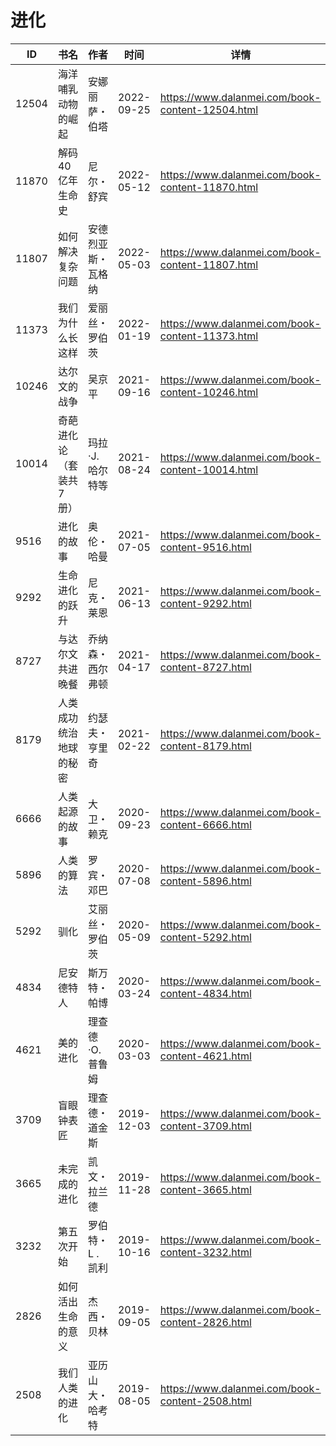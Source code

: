 # 进化

| ID | 书名 | 作者 | 时间 | 详情 | 下载页面 | EPUB下载链接 | MOBI下载链接 | AZW3下载链接 |
| --- | --- | --- | --- | --- | --- | --- | --- | --- |
| 12504 | 海洋哺乳动物的崛起 | 安娜丽萨・伯塔 | 2022-09-25 | https://www.dalanmei.com/book-content-12504.html | https://www.dalanmei.com/download-book-12504.html | http://ct.dalanmei.com/f/31084289-771228925-d4c570 | http://ct.dalanmei.com/f/31084289-771240684-73b48e | http://ct.dalanmei.com/f/31084289-771232702-266144 |
| 11870 | 解码40亿年生命史 | 尼尔・舒宾 | 2022-05-12 | https://www.dalanmei.com/book-content-11870.html | https://www.dalanmei.com/download-book-11870.html | http://ct.dalanmei.com/f/31084289-579415724-3871d2 | http://ct.dalanmei.com/f/31084289-579421846-4167d6 | http://ct.dalanmei.com/f/31084289-579420238-51ac76 |
| 11807 | 如何解决复杂问题 | 安德烈亚斯・瓦格纳 | 2022-05-03 | https://www.dalanmei.com/book-content-11807.html | https://www.dalanmei.com/download-book-11807.html | http://ct.dalanmei.com/f/31084289-577376416-da1091 | http://ct.dalanmei.com/f/31084289-577383798-341c24 | http://ct.dalanmei.com/f/31084289-577384256-9f7ec2 |
| 11373 | 我们为什么长这样 | 爱丽丝・罗伯茨 | 2022-01-19 | https://www.dalanmei.com/book-content-11373.html | https://www.dalanmei.com/download-book-11373.html | http://ct.dalanmei.com/f/31084289-570169467-df43bb | http://ct.dalanmei.com/f/31084289-570305111-865127 | http://ct.dalanmei.com/f/31084289-570377032-8f8db2 |
| 10246 | 达尔文的战争 | 吴京平 | 2021-09-16 | https://www.dalanmei.com/book-content-10246.html | https://www.dalanmei.com/download-book-10246.html | http://ct.dalanmei.com/f/31084289-570108755-173de1 | http://ct.dalanmei.com/f/31084289-570259314-56901f | http://ct.dalanmei.com/f/31084289-571416295-e41f2f |
| 10014 | 奇葩进化论（套装共7册） | 玛拉·J. 哈尔特等 | 2021-08-24 | https://www.dalanmei.com/book-content-10014.html | https://www.dalanmei.com/download-book-10014.html | http://ct.dalanmei.com/f/31084289-569464274-e57475 | http://ct.dalanmei.com/f/31084289-570242766-021c7b | http://ct.dalanmei.com/f/31084289-571420145-feb0b0 |
| 9516 | 进化的故事 | 奥伦・哈曼 | 2021-07-05 | https://www.dalanmei.com/book-content-9516.html | https://www.dalanmei.com/download-book-9516.html | http://ct.dalanmei.com/f/31084289-571729007-3c3af3 | http://ct.dalanmei.com/f/31084289-572085076-188898 | http://ct.dalanmei.com/f/31084289-572112316-8179dd |
| 9292 | 生命进化的跃升 | 尼克・莱恩 | 2021-06-13 | https://www.dalanmei.com/book-content-9292.html | https://www.dalanmei.com/download-book-9292.html | http://ct.dalanmei.com/f/31084289-571726914-2cb040 | http://ct.dalanmei.com/f/31084289-572095235-b9a7be | http://ct.dalanmei.com/f/31084289-572114756-8cf6e1 |
| 8727 | 与达尔文共进晚餐 | 乔纳森・西尔弗顿 | 2021-04-17 | https://www.dalanmei.com/book-content-8727.html | https://www.dalanmei.com/download-book-8727.html | http://ct.dalanmei.com/f/31084289-571713521-831859 | http://ct.dalanmei.com/f/31084289-572114388-8d1dde | http://ct.dalanmei.com/f/31084289-572129200-5da740 |
| 8179 | 人类成功统治地球的秘密 | 约瑟夫・亨里奇 | 2021-02-22 | https://www.dalanmei.com/book-content-8179.html | https://www.dalanmei.com/download-book-8179.html | http://ct.dalanmei.com/f/31084289-571703778-8c5d22 | http://ct.dalanmei.com/f/31084289-572115747-7fe10e | http://ct.dalanmei.com/f/31084289-572140333-ff127d |
| 6666 | 人类起源的故事 | 大卫・赖克 | 2020-09-23 | https://www.dalanmei.com/book-content-6666.html | https://www.dalanmei.com/download-book-6666.html | http://ct.dalanmei.com/f/31084289-571549636-adf5b3 | http://ct.dalanmei.com/f/31084289-571833351-538d2a | http://ct.dalanmei.com/f/31084289-572200417-a20224 |
| 5896 | 人类的算法 | 罗宾・邓巴 | 2020-07-08 | https://www.dalanmei.com/book-content-5896.html | https://www.dalanmei.com/download-book-5896.html | http://ct.dalanmei.com/f/31084289-571621696-ba0e08 | http://ct.dalanmei.com/f/31084289-571732312-ecdcb0 | http://ct.dalanmei.com/f/31084289-571911316-e92e36 |
| 5292 | 驯化 | 艾丽丝・罗伯茨 | 2020-05-09 | https://www.dalanmei.com/book-content-5292.html | https://www.dalanmei.com/download-book-5292.html | http://ct.dalanmei.com/f/31084289-571501049-3779d9 | http://ct.dalanmei.com/f/31084289-571775297-131c59 | http://ct.dalanmei.com/f/31084289-571920191-0beded |
| 4834 | 尼安德特人 | 斯万特・帕博 | 2020-03-24 | https://www.dalanmei.com/book-content-4834.html | https://www.dalanmei.com/download-book-4834.html | http://ct.dalanmei.com/f/31084289-571594529-e193ba | http://ct.dalanmei.com/f/31084289-572124871-53bde5 | http://ct.dalanmei.com/f/31084289-571983040-a13609 |
| 4621 | 美的进化 | 理查德·O.普鲁姆 | 2020-03-03 | https://www.dalanmei.com/book-content-4621.html | https://www.dalanmei.com/download-book-4621.html | http://ct.dalanmei.com/f/31084289-571593489-053901 | http://ct.dalanmei.com/f/31084289-572131760-1f140a | http://ct.dalanmei.com/f/31084289-571987049-eb064a |
| 3709 | 盲眼钟表匠 | 理查德・道金斯 | 2019-12-03 | https://www.dalanmei.com/book-content-3709.html | https://www.dalanmei.com/download-book-3709.html | http://ct.dalanmei.com/f/31084289-571550357-addb36 | http://ct.dalanmei.com/f/31084289-571844683-1566f4 | http://ct.dalanmei.com/f/31084289-572066604-6ea7ca |
| 3665 | 未完成的进化 | 凯文・拉兰德 | 2019-11-28 | https://www.dalanmei.com/book-content-3665.html | https://www.dalanmei.com/download-book-3665.html | http://ct.dalanmei.com/f/31084289-571550813-25c584 | http://ct.dalanmei.com/f/31084289-571853208-37cb83 | http://ct.dalanmei.com/f/31084289-572067288-2b7030 |
| 3232 | 第五次开始 | 罗伯特・L .凯利 | 2019-10-16 | https://www.dalanmei.com/book-content-3232.html | https://www.dalanmei.com/download-book-3232.html | http://ct.dalanmei.com/f/31084289-571557709-094b80 | http://ct.dalanmei.com/f/31084289-571916226-18beec | http://ct.dalanmei.com/f/31084289-572074724-15b3b8 |
| 2826 | 如何活出生命的意义 | 杰西・贝林 | 2019-09-05 | https://www.dalanmei.com/book-content-2826.html | https://www.dalanmei.com/download-book-2826.html | http://ct.dalanmei.com/f/31084289-571586845-de5b5b | http://ct.dalanmei.com/f/31084289-571732492-1b236e | http://ct.dalanmei.com/f/31084289-571844247-154c98 |
| 2508 | 我们人类的进化 | 亚历山大・哈考特 | 2019-08-05 | https://www.dalanmei.com/book-content-2508.html | https://www.dalanmei.com/download-book-2508.html | http://ct.dalanmei.com/f/31084289-571581905-e64f93 | http://ct.dalanmei.com/f/31084289-571736699-b83349 | http://ct.dalanmei.com/f/31084289-571860468-2c2317 |

